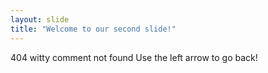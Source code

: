 ```yaml
---
layout: slide
title: "Welcome to our second slide!"
---
```

404 witty comment not found 
Use the left arrow to go back!
